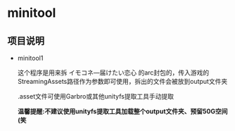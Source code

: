 # minitool

## 项目说明
- minitool1

    这个程序是用来拆 イモコネ—届けたい恋心 的arc封包的，传入游戏的StreamingAssets路径作为参数即可使用，拆出的文件会被放到output文件夹

    .asset文件可使用Garbro或其他unityfs提取工具手动提取

    **温馨提醒:不建议使用unityfs提取工具加载整个output文件夹、预留50G空间(笑**